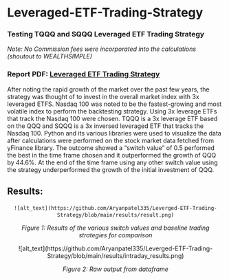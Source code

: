 # Leveraged-ETF-Trading-Strategy
### Testing TQQQ and SQQQ Leveraged ETF Trading Strategy
_Note: No Commission fees were incorporated into the calculations (shoutout to WEALTHSIMPLE)_

### Report PDF: [Leveraged ETF Trading Strategy](https://github.com/Aryanpatel335/Leverged-ETF-Trading-Strategy/blob/main/Leveraged-ETF-Trading-Strategy.pdf)

After noting the rapid growth of the market over the past few years, the strategy was thought of to invest in the overall market index with 3x leveraged ETFS. Nasdaq 100 was noted to be the fastest-growing and most volatile index to perform the backtesting strategy. Using 3x leverage ETFs that track the Nasdaq 100 were chosen. TQQQ is a 3x leverage ETF based on the QQQ and SQQQ is a 3x inversed leveraged ETF that tracks the Nasdaq 100. Python and its various libraries were used to visualize the data after calculations were performed on the stock market data fetched from yFinance library. The outcome showed a “switch value” of 0.5 performed the best in the time frame chosen and it outperformed the growth of QQQ by 44.6%. At the end of the time frame using any other switch value using the strategy underperformed the growth of the initial investment of QQQ.

## Results:
<div style="text-align:center">

    ![alt_text](https://github.com/Aryanpatel335/Leverged-ETF-Trading-Strategy/blob/main/results/result.png)
_Figure 1: Results of the various switch values and baseline trading strategies for comparison_
</div>

<div style="text-align:center">
    ![alt_text](https://github.com/Aryanpatel335/Leverged-ETF-Trading-Strategy/blob/main/results/intraday_results.png)

_Figure 2: Raw output from dataframe_
</div>
